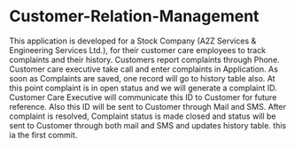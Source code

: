 # Customer-Relation-Management
This application is developed for a Stock Company (A2Z Services &amp; Engineering Services Ltd.), for their customer care employees to track complaints and their history. Customers report complaints through Phone. Customer care executive take call and enter complaints in Application. As soon as Complaints are saved, one record will go to history table also. At this point complaint is in open status and we will generate a complaint ID. Customer Care Executive will communicate this ID to Customer for future reference. Also this ID will be sent to Customer through Mail and SMS. After complaint is resolved, Complaint status is made closed and status will be sent to Customer through both mail and SMS and updates history table. 
this ia the first commit.
